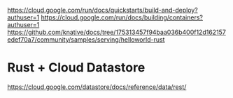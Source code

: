 https://cloud.google.com/run/docs/quickstarts/build-and-deploy?authuser=1
https://cloud.google.com/run/docs/building/containers?authuser=1
https://github.com/knative/docs/tree/175313457f94baa036b400f12d162157edef70a7/community/samples/serving/helloworld-rust

# Rust + Cloud Datastore

https://cloud.google.com/datastore/docs/reference/data/rest/
